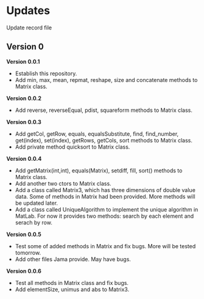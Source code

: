 # Updates
Update record file

## Version 0
**Version 0.0.1**
* Establish this repository.
* Add min, max, mean, repmat, reshape, size and concatenate methods to Matrix class.

**Version 0.0.2**
* Add reverse, reverseEqual, pdist, squareform methods to Matrix class.

**Version 0.0.3**
* Add getCol, getRow, equals, equalsSubstitute, find, find_number, get(index), set(index), getRows, getCols, sort methods to Matrix class.
* Add private method quicksort to Matrix class.

**Version 0.0.4**
* Add getMatrix(int,int), equals(Matrix), setdiff, fill, sort() methods to Matrix class.
* Add another two ctors to Matrix class.
* Add a class called Matrix3, which has three dimensions of double value data. Some of methods in Matrix had been provided. More methods will be updated later.
* Add a class called UniqueAlgorithm to implement the unique algorithm in MatLab. For now it provides two methods: search by each element and serach by row.

**Version 0.0.5**
* Test some of added methods in Matrix and fix bugs. More will be tested tomorrow.
* Add other files Jama provide. May have bugs.

**Version 0.0.6**
* Test all methods in Matrix class and fix bugs.
* Add elementSize, unimus and abs to Matrix3.

